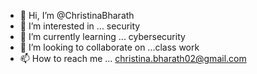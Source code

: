 - 👋 Hi, I’m @ChristinaBharath
- 👀 I’m interested in ... security
- 🌱 I’m currently learning ... cybersecurity
- 💞️ I’m looking to collaborate on ...class work
- 📫 How to reach me ... christina.bharath02@gmail.com

<!---
ChristinaBharath/ChristinaBharath is a ✨ special ✨ repository because its `README.md` (this file) appears on your GitHub profile.
You can click the Preview link to take a look at your changes.
--->
